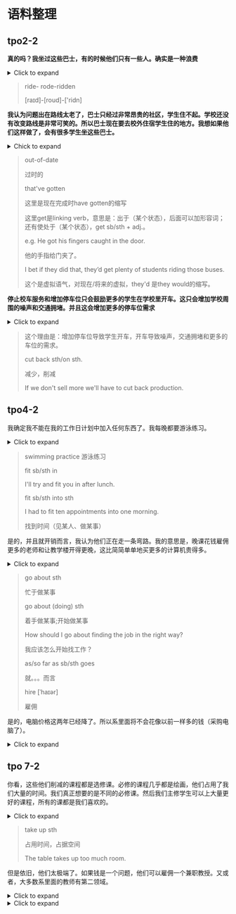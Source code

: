 # 语料整理

## tpo2-2

**真的吗？我坐过这些巴士，有的时候他们只有一些人。确实是一种浪费**

<details>
  <summary>Click to expand</summary>
  Really? I’ve ridden those buses, and sometimes there were only a few people on the bus. It did seem like kind of a waste
</details>

> ride- rode-ridden
>
> [raɪd]-[roud]-['ridn]

**我认为问题出在路线太老了，巴士只经过非常昂贵的社区，学生住不起。学校还没有改变路线是非常可笑的。所以巴士现在要去校外住宿学生住的地方。我想如果他们这样做了，会有很多学生坐这些巴士。**

<details>
  <summary> Chick to expand</summary>
 I think the problem is the route’s out-of-date. It only goes through the neighborhoods that’ve gotten too expensive for students to live in. It’s ridiculous that they haven’t already changed the route—you know, so it goes where most off-campus students live now. I bet if they did that, they’d get plenty of students riding those buses.
</details>

> out-of-date
>
> 过时的
>
> that've gotten
>
> 这里是现在完成时have gotten的缩写
>
> 这里get是linking verb，意思是：出于（某个状态），后面可以加形容词；还有使处于（某个状态），get sb/sth + adj.。
>
> e.g. He got his fingers caught in the door.
>
> 他的手指给门夹了。
>
> 
>
> I bet if they did that, they’d get plenty of students riding those buses.
>
> 这个是虚拟语气，对现在/将来的虚拟，they'd 是they would的缩写。

**停止校车服务和增加停车位只会鼓励更多的学生在学校里开车。这只会增加学校周围的噪声和交通拥堵。并且这会增加更多的停车位需求**

<details>
  <summary>Click to expand</summary>
  Cutting back the bus service and adding parking’s just gonna encourage more students to drive on campus. And that’ll just add to the noise around campus and create more traffic. and that’ll increase the need for more parking spaces.
</details>

> 这个理由是：增加停车位导致学生开车，开车导致噪声，交通拥堵和更多的车位的需求。
>
> cut back sth/on sth. 
>
> 减少，削减
>
> If we don't sell more we'll have to cut back production.

## tpo4-2

我确定我不能在我的工作日计划中加入任何东西了。我每晚都要游泳练习。

<details>
  <summary>Click to expand</summary>
   I sure couldnt fit anything into my schedule during the week. I've got swimming practice most nights.
</details>

> swimming practice 游泳练习
>
> fit sb/sth in
>
> I'll try and fit you in after lunch.
>
> fit sb/sth into sth
>
> I had to fit ten appointments into one morning.
>
> 找到时间（见某人、做某事）

是的，并且就开销而言，我认为他们正在走一条弯路。我的意思是，晚课花钱雇佣更多的老师和让教学楼开得更晚，这比简简单单地买更多的计算机贵得多。

<details>
  <summary>Click to expand</summary>
  Right, and as far as expense goes, I think they are going about it the wrong way. I mean, it cost money to hire more teachers and keep the academic building open later, which is a lot more expensive than just simply buying more computers.
</details>

> go about sth
>
> 忙于做某事
>
> go about (doing) sth
>
> 着手做某事;开始做某事
>
> How should I go about finding the job in the right way?
>
> 我应该怎么开始找工作？
>
> as/so far as sb/sth goes
>
> 就。。。而言
>
> hire [ˈhaɪər]
>
> 雇佣

是的，电脑价格这两年已经降了。所以系里面将不会花像以前一样多的钱（采购电脑了）。

<details>
  <summary>Click to expand</summary>
  That's right. Computer prices have come way down the past few years. So the department wont have to spend as much now as they did in the past.
</details>

## tpo 7-2

你看，这些他们削减的课程都是选修课。必修的课程几乎都是绘画，他们占用了我们大量的时间。我们真正想要的是不同的必修课。然后我们主修学生可以上大量更好的课程，所有的课都是我们喜欢的。

<details>
  <summary>Click to expand</summary>
  See, the classes they are eliminating are all optional. The required courses are mostly painting and drawing and they take up all our time. What we really need are different requirements. Then our majors could take a better variety of classes, all the things are interested in.
</details>

> take up sth
>
> 占用时间，占据空间
>
> The table takes up too much room.

 但是依旧，他们太极端了。如果钱是一个问题，他们可以雇佣一个兼职教授。又或者，大多数系里面的教师有第二领域。

<details>
  <summary>Click to expand</summary>
  But still, they are being drastic. If money is the problem, they could hire a part-time professor, Or, most of the professors in the department have secondary fields.
</details>

<details>
  <summary>Click to expand</summary>
  template
</details>

